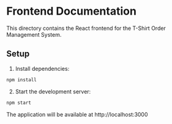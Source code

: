 # Frontend Documentation

This directory contains the React frontend for the T-Shirt Order Management System.

## Setup

1. Install dependencies:
```bash
npm install
```

2. Start the development server:
```bash
npm start
```

The application will be available at http://localhost:3000
